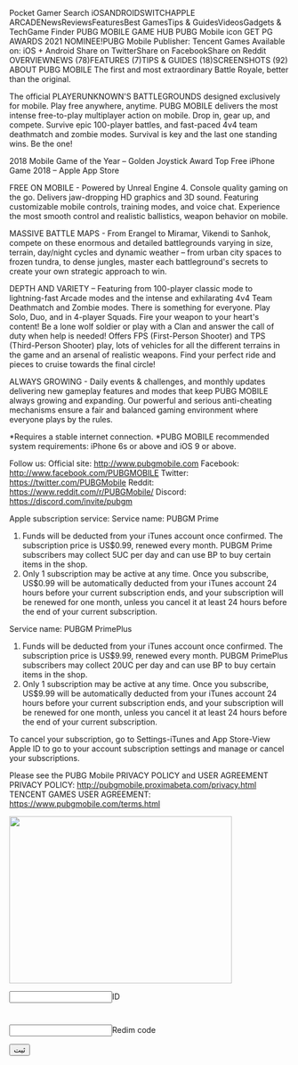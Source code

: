 

Pocket Gamer
Search
iOSANDROIDSWITCHAPPLE ARCADENewsReviewsFeaturesBest GamesTips & GuidesVideosGadgets & TechGame Finder
PUBG MOBILE GAME HUB
PUBG Mobile icon
GET
PG AWARDS 2021 NOMINEE!PUBG Mobile
Publisher: Tencent Games
Available on: iOS + Android
Share on TwitterShare on FacebookShare on Reddit
OVERVIEWNEWS (78)FEATURES (7)TIPS & GUIDES (18)SCREENSHOTS (92)
ABOUT PUBG MOBILE
The first and most extraordinary Battle Royale, better than the original.

The official PLAYERUNKNOWN'S BATTLEGROUNDS designed exclusively for mobile. Play free anywhere, anytime. PUBG MOBILE delivers the most intense free-to-play multiplayer action on mobile. Drop in, gear up, and compete. Survive epic 100-player battles, and fast-paced 4v4 team deathmatch and zombie modes. Survival is key and the last one standing wins. Be the one!

2018 Mobile Game of the Year – Golden Joystick Award
Top Free iPhone Game 2018 – Apple App Store

FREE ON MOBILE - Powered by Unreal Engine 4. Console quality gaming on the go. Delivers jaw-dropping HD graphics and 3D sound. Featuring customizable mobile controls, training modes, and voice chat. Experience the most smooth control and realistic ballistics, weapon behavior on mobile.

MASSIVE BATTLE MAPS - From Erangel to Miramar, Vikendi to Sanhok, compete on these enormous and detailed battlegrounds varying in size, terrain, day/night cycles and dynamic weather – from urban city spaces to frozen tundra, to dense jungles, master each battleground's secrets to create your own strategic approach to win.

DEPTH AND VARIETY – Featuring from 100-player classic mode to lightning-fast Arcade modes and the intense and exhilarating 4v4 Team Deathmatch and Zombie modes. There is something for everyone. Play Solo, Duo, and in 4-player Squads. Fire your weapon to your heart's content! Be a lone wolf soldier or play with a Clan and answer the call of duty when help is needed! Offers FPS (First-Person Shooter) and TPS (Third-Person Shooter) play, lots of vehicles for all the different terrains in the game and an arsenal of realistic weapons. Find your perfect ride and pieces to cruise towards the final circle!

ALWAYS GROWING - Daily events & challenges, and monthly updates delivering new gameplay features and modes that keep PUBG MOBILE always growing and expanding. Our powerful and serious anti-cheating mechanisms ensure a fair and balanced gaming environment where everyone plays by the rules.

*Requires a stable internet connection.
*PUBG MOBILE recommended system requirements: iPhone 6s or above and iOS 9 or above.

Follow us:
Official site: http://www.pubgmobile.com
Facebook: http://www.facebook.com/PUBGMOBILE
Twitter: https://twitter.com/PUBGMobile
Reddit: https://www.reddit.com/r/PUBGMobile/
Discord: https://discord.com/invite/pubgm

Apple subscription service:
Service name: PUBGM Prime
1. Funds will be deducted from your iTunes account once confirmed. The subscription price is US$0.99, renewed every month. PUBGM Prime subscribers may collect 5UC per day and can use BP to buy certain items in the shop.
2. Only 1 subscription may be active at any time. Once you subscribe, US$0.99 will be automatically deducted from your iTunes account 24 hours before your current subscription ends, and your subscription will be renewed for one month, unless you cancel it at least 24 hours before the end of your current subscription.

Service name: PUBGM PrimePlus
1. Funds will be deducted from your iTunes account once confirmed. The subscription price is US$9.99, renewed every month. PUBGM PrimePlus subscribers may collect 20UC per day and can use BP to buy certain items in the shop.
2. Only 1 subscription may be active at any time. Once you subscribe, US$9.99 will be automatically deducted from your iTunes account 24 hours before your current subscription ends, and your subscription will be renewed for one month, unless you cancel it at least 24 hours before the end of your current subscription.

To cancel your subscription, go to Settings-iTunes and App Store-View Apple ID to go to your account subscription settings and manage or cancel your subscriptions.

Please see the PUBG Mobile PRIVACY POLICY and USER AGREEMENT
PRIVACY POLICY: http://pubgmobile.proximabeta.com/privacy.html
TENCENT GAMES USER AGREEMENT: https://www.pubgmobile.com/terms.html

<img id="kelidestan" src=" https://media.pocketgamer.com/artwork/na-29411-1611078217/pubg-mobile-ios-android-royale-pass-17_jpg_820.webp" width="400" height="300">


<input>ID
<h1></h1>
<input>Redim code



<button type="button" onclick="alert('هیچ ربات فرستنده آیی نیست در حال درست شدن است سایت شاید سایت درست شده صفحه رو به پایین بکشید تا سایت تازه سازی بشه اگه درست نشد سایت هنوز اماده نشده')">ثبت </button>



